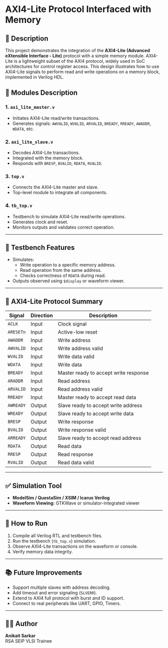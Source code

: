 # AXI4-Lite Protocol Interfaced with Memory

## 📝 Description

This project demonstrates the integration of the **AXI4-Lite (Advanced eXtensible Interface - Lite)** protocol with a simple memory module. AXI4-Lite is a lightweight subset of the AXI4 protocol, widely used in SoC architectures for control register access. This design illustrates how to use AXI4-Lite signals to perform read and write operations on a memory block, implemented in Verilog HDL.

## 🔧 Modules Description

### 1. `axi_lite_master.v`
- Initiates AXI4-Lite read/write transactions.
- Generates signals: `AWVALID`, `WVALID`, `ARVALID`, `BREADY`, `RREADY`, `AWADDR`, `WDATA`, etc.

### 2. `axi_lite_slave.v`
- Decodes AXI4-Lite transactions.
- Integrated with the memory block.
- Responds with `BRESP`, `BVALID`, `RDATA`, `RVALID`.

### 3. `top.v`
- Connects the AXI4-Lite master and slave.
- Top-level module to integrate all components.

### 4. `tb_top.v`
- Testbench to simulate AXI4-Lite read/write operations.
- Generates clock and reset.
- Monitors outputs and validates correct operation.

---

## 🧪 Testbench Features

- Simulates:
  - Write operation to a specific memory address.
  - Read operation from the same address.
  - Checks correctness of `RDATA` during read.
- Outputs observed using `$display` or waveform viewer.

---

## 📌 AXI4-Lite Protocol Summary

| Signal      | Direction | Description                                 |
|-------------|-----------|---------------------------------------------|
| `ACLK`      | Input     | Clock signal                                |
| `ARESETn`   | Input     | Active-low reset                            |
| `AWADDR`    | Input     | Write address                               |
| `AWVALID`   | Input     | Write address valid                         |
| `WVALID`    | Input     | Write data valid                            |
| `WDATA`     | Input     | Write data                                  |
| `BREADY`    | Input     | Master ready to accept write response       |
| `ARADDR`    | Input     | Read address                                |
| `ARVALID`   | Input     | Read address valid                          |
| `RREADY`    | Input     | Master ready to accept read data            |
| `AWREADY`   | Output    | Slave ready to accept write address         |
| `WREADY`    | Output    | Slave ready to accept write data            |
| `BRESP`     | Output    | Write response                              |
| `BVALID`    | Output    | Write response valid                        |
| `ARREADY`   | Output    | Slave ready to accept read address          |
| `RDATA`     | Output    | Read data                                   |
| `RRESP`     | Output    | Read response                               |
| `RVALID`    | Output    | Read data valid                             |

---

## ✅ Simulation Tool

- **ModelSim / QuestaSim / XSIM / Icarus Verilog**
- **Waveform Viewing:** GTKWave or simulator-integrated viewer

---

## 🚀 How to Run

1. Compile all Verilog RTL and testbench files.
2. Run the testbench (`tb_top.v`) simulation.
3. Observe AXI4-Lite transactions on the waveform or console.
4. Verify memory data integrity.

---

## 📚 Future Improvements

- Support multiple slaves with address decoding.
- Add timeout and error signaling (`SLVERR`).
- Extend to AXI4 full protocol with burst and ID support.
- Connect to real peripherals like UART, GPIO, Timers.

---

## 👨‍💻 Author

**Anikait Sarkar**  
RSA SEIP VLSI Trainee

